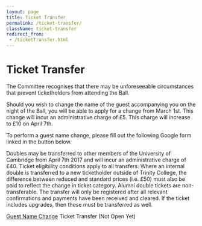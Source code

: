 ```yaml
---
layout: page
title: Ticket Transfer
permalink: /ticket-transfer/
className: ticket-transfer
redirect_from:
 - /ticketTransfer.html
---
```


# Ticket Transfer

The Committee recognises that there may be unforeseeable circumstances that prevent ticketholders from attending the Ball.

Should you wish to change the name of the guest accompanying you on the night of the Ball, you will be able to apply for a change from March 1st. This change will incur an administrative charge of £5. This charge will increase to £10 on April 7th.

To perform a guest name change, please fill out the following Google form linked in the button below.

Doubles may be transferred to other members of the University of Cambridge from April 7th 2017 and will incur an administrative charge of £40. Ticket eligibility conditions apply to all transfers. Where an internal double is transferred to a new ticketholder outside of Trinity College, the difference between reduced and standard prices (i.e. £50) must also be paid to reflect the change in ticket category. Alumni double tickets are non-transferable. The transfer will only be registered after all relevant confirmations and payments have been received and cleared. If the ticket includes upgrades, then these must be transferred as well.

<a class="ui primary button" href="https://goo.gl/forms/S1mYUqWRGB4OfME03">Guest Name Change</a>
<a class="ui primary disabled button">Ticket Transfer (Not Open Yet)</a>
